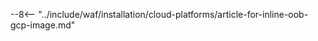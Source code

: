 [link-lançar-instancia]:     https://cloud.google.com/deep-learning-vm/docs/quickstart-marketplace

[img-geração-chave-ssh]:       ../../../images/installation-gcp/common/ssh-key-generation.png
[política-versão]:             ../../../updating-migrating/versioning-policy.md#version-list
[img-usuários-console-wl]:     ../../../images/check-user-no-2fa.png
[img-cria-nó-wallarm]:         ../../../images/user-guides/nodes/create-cloud-node.png
[documentos-plataforma-implantação]:    ../../../installation/supported-deployment-options.md

[token-nó]:                      ../../../quickstart.md#deploy-the-wallarm-filtering-node
[token-api]:                     ../../../user-guides/settings/api-tokens.md
[tipos-token-wallarm]:           ../../../user-guides/nodes/nodes.md#api-and-node-tokens-for-node-creation
[plataforma]:                    ../../../installation/supported-deployment-options.md
[documentos-ataque-ptrav]:       ../../../attacks-vulns-list.md#path-traversal
[imagem-ataques-interface]:      ../../../images/admin-guides/test-attacks-quickstart.png
[diretrizes-nginx-wallarm]:      ../../../admin-en/configure-parameters-en.md
[documentos-autoscaling]:        ../../../admin-en/installation-guides/google-cloud/autoscaling-overview.md
[documentos-ip-real]:            ../../../admin-en/using-proxy-or-balancer-en.md
[documentos-alocar-memória]:     ../../../admin-en/configuration-guides/allocate-resources-for-node.md
[processamento-solicitação-limite]: ../../../user-guides/rules/configure-overlimit-res-detection.md
[documentos-registros]:          ../../../admin-en/configure-logging.md
[vantagens-limitações-oob]:      ../../oob/overview.md#advantages-and-limitations
[modo-wallarm]:                  ../../../admin-en/configure-wallarm-mode.md
[documentos-inline]:             ../../inline/overview.md
[documentos-oob]:                ../../oob/overview.md
[api-wallarm-via-proxy]:         ../../../admin-en/configuration-guides/access-to-wallarm-api-via-proxy.md
[exemplos-espelhamento-servidor-web]: ../../oob/web-server-mirroring/overview.md#examples-of-web-server-configuration-for-traffic-mirroring
[img-nós-agrupados]:             ../../../images/user-guides/nodes/grouped-nodes.png

--8<-- "../include/waf/installation/cloud-platforms/article-for-inline-oob-gcp-image.md"